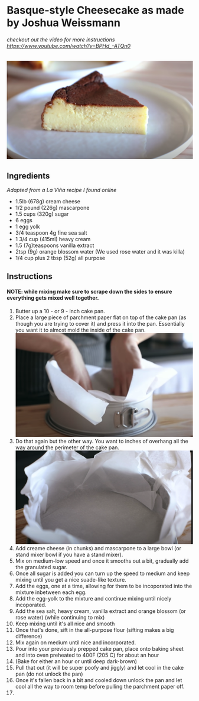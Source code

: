 # Basque-style Cheesecake as made by Joshua Weissmann #
###### checkout out the video for more instructions https://www.youtube.com/watch?v=BPHd_-ATQn0

![Should be a nice picture of a Basque Cheesecake here](images/jw_basque_cheesecake.png "Fancy Basque Cheesecake.")

## Ingredients 
*Adapted from a La Viña recipe I found online*
* 1.5lb (678g) cream cheese
* 1/2  pound (226g) mascarpone
* 1.5 cups (320g) sugar
* 6 eggs
* 1 egg yolk
* 3/4 teaspoon 4g fine sea salt
* 1 3/4 cup (415ml) heavy cream
* 1.5 (7g)teaspoons vanilla extract
* 2tsp (9g) orange blossom water (We used rose water and it was killa)
* 1/4 cup plus 2 tbsp (52g) all purpose

## Instructions

#### NOTE: while mixing make sure to scrape down the sides to ensure everything gets mixed well together.

1. Butter up a 10 - or 9 - inch cake pan.
2. Place a large piece of parchment paper flat on top of the cake pan (as though you are trying to cover it) and press it into the pan. 
Essentially you want it to almost mold the inside of the cake pan.
![](images/jw_basque_cheesecake_presss_parchment_paper.png "How to press parchment paper")
3. Do that again but the other way. You want to inches of overhang all the way around the perimeter of the cake pan. 
![](images/jw_basque_cheesecake_presss_parchment_paper_2.png "How to press parchment paper step 2")
4. Add creame cheese (in chunks) and mascarpone to a large bowl (or stand mixer bowl if you have a stand mixer).
5. Mix on medium-low speed and once it smooths out a bit, gradually add the granulated sugar. 
6. Once all sugar is added you can turn up the speed to medium and keep mixing until you get a nice suade-like texture.
7. Add the eggs, one at a time, allowing for them to be incoporated into the mixture inbetween each egg.
8. Add the egg-yolk to the mixture and continue mixing until nicely incoporated. 
9. Add the sea salt, heavy cream, vanilla extract and orange blossom (or rose water) (while continuing to mix)
10. Keep mixing until it's all nice and smooth
11. Once that's done, sift in the all-purpose flour (sifting makes a big difference)
12. Mix again on medium until nice and incorporated.
13. Pour into your previously prepped cake pan, place onto baking sheet and into oven preheated to 400F (205 C) for about an hour
14. (Bake for either an hour or until deep dark-brown)
15. Pull that out (it will be super poofy and jiggly) and let cool in the cake pan (do not unlock the pan)
16. Once it's fallen back in a bit and cooled down unlock the pan and let cool all the way to room temp before pulling the parchment paper off.
17. 